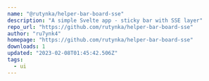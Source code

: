```yaml
---
name: "@rutynka/helper-bar-board-sse"
description: "A simple Svelte app - sticky bar with SSE layer"
repo_url: "https://github.com/rutynka/helper-bar-board-sse"
author: "ru7ynk4"
homepage: "https://github.com/rutynka/helper-bar-board-sse"
downloads: 1
updated: "2023-02-08T01:45:42.506Z"
tags: 
  - ui
---
```

